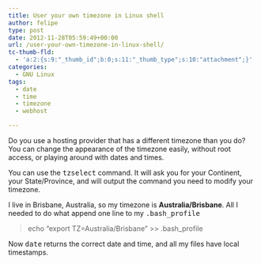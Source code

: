 ```yaml
---
title: User your own timezone in Linux shell
author: felipe
type: post
date: 2012-11-28T05:59:49+00:00
url: /user-your-own-timezone-in-linux-shell/
tc-thumb-fld:
  - 'a:2:{s:9:"_thumb_id";b:0;s:11:"_thumb_type";s:10:"attachment";}'
categories:
  - GNU Linux
tags:
  - date
  - time
  - timezone
  - webhost

---
```

Do you use a hosting provider that has a different timezone than you do? You can change the appearance of the timezone easily, without root access, or playing around with dates and times.

You can use the <tt>tzselect</tt> command. It will ask you for your Continent, your State/Province, and will output the command you need to modify your timezone.

I live in Brisbane, Australia, so my timezone is **Australia/Brisbane**. All I needed to do what append one line to my <tt>.bash_profile</tt>

> echo &#8220;export TZ=Australia/Brisbane&#8221; >> .bash_profile

Now <tt>date</tt> returns the correct date and time, and all my files have local timestamps.